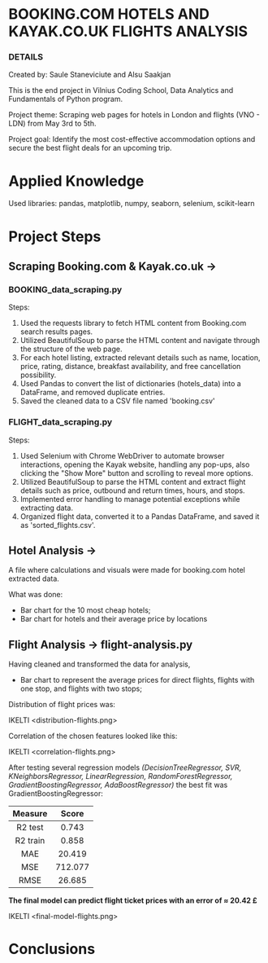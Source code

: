 # BOOKING.COM HOTELS AND KAYAK.CO.UK FLIGHTS ANALYSIS

### DETAILS

Created by: Saule Staneviciute and Alsu Saakjan

This is the end project in Vilnius Coding School, Data Analytics and Fundamentals of Python program.

Project theme: Scraping web pages for hotels in London and flights (VNO - LDN) from May 3rd to 5th.

Project goal: Identify the most cost-effective accommodation options and secure the best flight deals for an upcoming trip.

# Applied Knowledge
Used libraries: pandas, matplotlib, numpy, seaborn, selenium, scikit-learn

# Project Steps

## Scraping Booking.com & Kayak.co.uk → 
### BOOKING_data_scraping.py

Steps:
1. Used the requests library to fetch HTML content from Booking.com search results pages.
2. Utilized BeautifulSoup to parse the HTML content and navigate through the structure of the web page.
3. For each hotel listing, extracted relevant details such as name, location, price, rating, distance, breakfast availability, and free cancellation possibility.
5. Used Pandas to convert the list of dictionaries (hotels_data) into a DataFrame, and removed duplicate entries.
6. Saved the cleaned data to a CSV file named 'booking.csv'


### FLIGHT_data_scraping.py

Steps:
1. Used Selenium with Chrome WebDriver to automate browser interactions, opening the Kayak website, handling any pop-ups, also clicking the "Show More" button and scrolling to reveal more options.
3. Utilized BeautifulSoup to parse the HTML content and extract flight details such as price, outbound and return times, hours, and stops.
4. Implemented error handling to manage potential exceptions while extracting data.
5. Organized flight data, converted it to a Pandas DataFrame, and saved it as 'sorted_flights.csv'.


## Hotel Analysis → 
A file where calculations and visuals were made for booking.com hotel extracted data.

What was done:
* Bar chart for the 10 most cheap hotels;
* Bar chart for hotels and their average price by locations


## Flight Analysis → flight-analysis.py
Having cleaned and transformed the data for analysis,

* Bar chart to represent the average prices for direct flights, flights with one stop, and flights with two stops;

Distribution of flight prices was:

IKELTI <distribution-flights.png>

Correlation of the chosen features looked like this:

IKELTI <correlation-flights.png>

After testing several regression models _(DecisionTreeRegressor, SVR, KNeighborsRegressor, LinearRegression, RandomForestRegressor, GradientBoostingRegressor, AdaBoostRegressor)_ the best fit was GradientBoostingRegressor:

| Measure | Score |
|:---:|:---:|
| R2 test | 0.743 |
| R2 train | 0.858 |
| MAE | 20.419 |
| MSE | 712.077 |
| RMSE | 26.685 |

**The final model can predict flight ticket prices with an error of  ≈ 20.42 £**

IKELTI <final-model-flights.png>

# Conclusions
